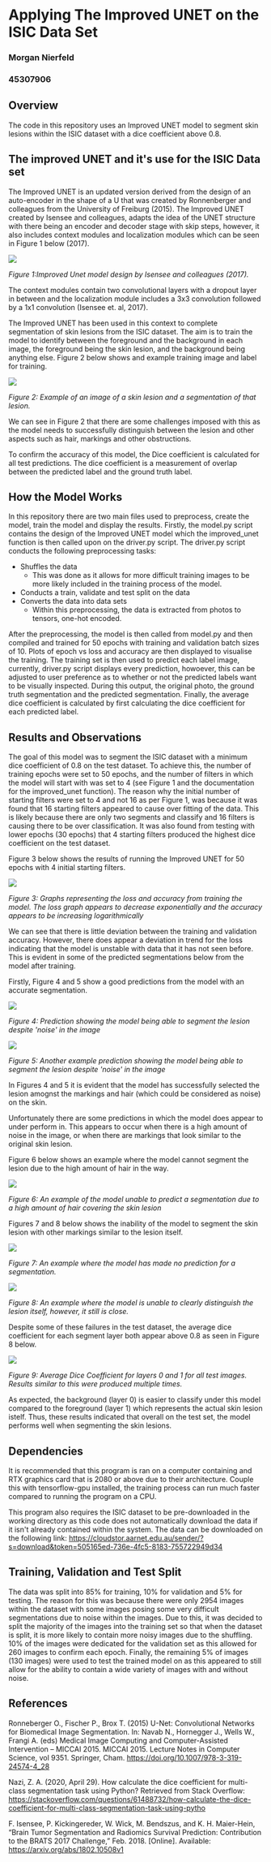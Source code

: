 # Applying The Improved UNET on the ISIC Data Set
### Morgan Nierfeld
### 45307906

## Overview

The code in this repository uses an Improved UNET model to segment skin lesions within the ISIC dataset with a dice coefficient above 0.8.

## The improved UNET and it's use for the ISIC Data set

The Improved UNET is an updated version derived from the design of an auto-encoder in the shape of a U that was created by Ronnenberger and colleagues from the University of Freiburg (2015). The Improved UNET created by Isensee and colleagues, adapts the idea of the UNET structure with there being an encoder and decoder stage with skip steps, however, it also includes context modules and localization modules which can be seen in Figure 1 below (2017).

![](READMEImages/ImprovedUnet.PNG)

*Figure 1:Improved Unet model design by Isensee and colleagues (2017).*

The context modules contain two convolutional layers with a dropout layer in between and the localization module includes a 3x3 convolution followed by a 1x1 convolution (Isensee et. al, 2017).

The Improved UNET has been used in this context to complete segmentation of skin lesions from the ISIC dataset. The aim is to train the model to identify between the foreground and the background in each image, the foreground being the skin lesion, and the background being anything else. Figure 2 below shows and example training image and label for training.

![](READMEImages/ExampleImageAndLabel.PNG)

*Figure 2: Example of an image of a skin lesion and a segmentation of that lesion.*

We can see in Figure 2 that there are some challenges imposed with this as the model needs to successfully distinguish between the lesion and other aspects such as hair, markings and other obstructions.

To confirm the accuracy of this model, the Dice coefficient is calculated for all test predictions. The dice coefficient is a measurement of overlap between the predicted label and the ground truth label.

## How the Model Works

In this repository there are two main files used to preprocess, create the model, train the model and display the results. Firstly, the model.py script contains the design of the Improved UNET model which the improved_unet function is then called upon on the driver.py script. The driver.py script conducts the following preprocessing tasks:
* Shuffles the data
    * This was done as it allows for more difficult training images to be more likely included in the training process of the model.
* Conducts a train, validate and test split on the data
* Converts the data into data sets
    * Within this preprocessing, the data is extracted from photos to tensors, one-hot encoded.

After the preprocessing, the model is then called from model.py and then compiled and trained for 50 epochs with training and validation batch sizes of 10. Plots of epoch vs loss and accuracy are then displayed to visualise the training. The training set is then used to predict each label image, currently, driver.py script displays every prediction, howoever, this can be adjusted to user preference as to whether or not the predicted labels want to be visually inspected. During this output, the original photo, the ground truth segmentation and the predicted segmentation. Finally, the average dice coefficient is calculated by first calculating the dice coefficient for each predicted label.

## Results and Observations

The goal of this model was to segment the ISIC dataset with a minimum dice coefficient of 0.8 on the test dataset. To achieve this, the number of training epochs were set to 50 epochs, and the number of filters in which the model will start with was set to 4 (see Figure 1 and the documentation for the improved_unet function). The reason why the initial number of starting filters were set to 4 and not 16 as per Figure 1, was because it was found that 16 starting filters appeared to cause over fitting of the data. This is likely because there are only two segments and classify and 16 filters is causing there to be over classification. It was also found from testing with lower epochs (30 epochs) that 4 starting filters produced the highest dice coefficient on the test dataset.

Figure 3 below shows the results of running the Improved UNET for 50 epochs with 4 initial starting filters.

![](READMEImages/LossAndAccuracy50Epochs4Filters.PNG)

*Figure 3: Graphs representing the loss and accuracy from training the model. The loss graph appears to decrease exponentially and the accuracy appears to be increasing logarithmically*

We can see that there is little deviation between the training and validation accuracy. However, there does appear a deviation in trend for the loss indicating that the model is unstable with data that it has not seen before. This is evident in some of the predicted segmentations below from the model after training. 

Firstly, Figure 4 and 5 show a good predictions from the model with an accurate segmentation.

![](READMEImages/50Epochs4FiltersGood2.PNG)

*Figure 4: Prediction showing the model being able to segment the lesion despite 'noise' in the image*

![](READMEImages/50Epochs4FiltersGood3.PNG)

*Figure 5: Another example prediction showing the model being able to segment the lesion despite 'noise' in the image*

In Figures 4 and 5 it is evident that the model has successfully selected the lesion amognst the markings and hair (which could be considered as noise) on the skin.

Unfortunately there are some predictions in which the model does appear to under perform in. This appears to occur when there is a high amount of noise in the image, or when there are markings that look similar to the original skin lesion.

Figure 6 below shows an example where the model cannot segment the lesion due to the high amount of hair in the way.

![](READMEImages/50Epochs4FiltersBad1.PNG)

*Figure 6: An example of the model unable to predict a segmentation due to a high amount of hair covering the skin lesion*

Figures 7 and 8 below shows the inability of the model to segment the skin lesion with other markings similar to the lesion itself.

![](READMEImages/50Epochs4FiltersBad3.PNG)

*Figure 7: An example where the model has made no prediction for a segmentation.*

![](READMEImages/50Epochs4FiltersBad2.PNG)

*Figure 8: An example where the model is unable to clearly distinguish the lesion itself, however, it still is close.*

Despite some of these failures in the test dataset, the average dice coefficient for each segment layer both appear above 0.8 as seen in Figure 8 below.

![](READMEImages/50Epochs4FiltersFinalDSC.PNG)

*Figure 9: Average Dice Coefficient for layers 0 and 1 for all test images. Results similar to this were produced multiple times.*

As expected, the background (layer 0) is easier to classify under this model compared to the foreground (layer 1) which represents the actual skin lesion istelf. Thus, these results indicated that overall on the test set, the model performs well when segmenting the skin lesions.

## Dependencies

It is recommended that this program is ran on a computer containing and RTX graphics card that is 2080 or above due to their architecture. Couple this with tensorflow-gpu installed, the training process can run much faster compared to running the program on a CPU.

This program also requires the ISIC dataset to be pre-downloaded in the working directory as this code does not automatically download the data if it isn't already contained within the system. The data can be downloaded on the following link:
https://cloudstor.aarnet.edu.au/sender/?s=download&token=505165ed-736e-4fc5-8183-755722949d34

## Training, Validation and Test Split

The data was split into 85% for training, 10% for validation and 5% for testing. The reason for this was because there were only 2954 images within the dataset with some images posing some very difficult segmentations due to noise within the images. Due to this, it was decided to split the majority of the images into the training set so that when the dataset is split, it is more likely to contain more noisy images due to the shuffling. 10% of the images were dedicated for the validation set as this allowed for 260 images to confirm each epoch. Finally, the remaining 5% of images (130 images) were used to test the trained model on as this appeared to still allow for the ability to contain a wide variety of images with and without noise.

## References

Ronneberger O., Fischer P., Brox T. (2015) U-Net: Convolutional Networks for Biomedical Image Segmentation. In: Navab N., Hornegger J., Wells W., Frangi A. (eds) Medical Image Computing and Computer-Assisted Intervention – MICCAI 2015. MICCAI 2015. Lecture Notes in Computer Science, vol 9351. Springer, Cham. https://doi.org/10.1007/978-3-319-24574-4_28

Nazi, Z. A. (2020, April 29). How calculate the dice coefficient for multi-class segmentation task using Python? Retrieved from Stack Overflow: https://stackoverflow.com/questions/61488732/how-calculate-the-dice-coefficient-for-multi-class-segmentation-task-using-pytho


F. Isensee, P. Kickingereder, W. Wick, M. Bendszus, and K. H. Maier-Hein, “Brain Tumor Segmentation and
Radiomics Survival Prediction: Contribution to the BRATS 2017 Challenge,” Feb. 2018. [Online]. Available:
https://arxiv.org/abs/1802.10508v1

